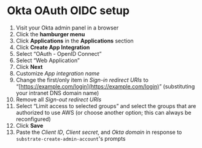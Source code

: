 # Okta OAuth OIDC setup

1. Visit your Okta admin panel in a browser
2. Click the **hamburger menu**
3. Click **Applications** in the **Applications** section
4. Click **Create App Integration**
5. Select &ldquo;OAuth - OpenID Connect&rdquo;
6. Select &ldquo;Web Application&rdquo;
7. Click **Next**
8. Customize _App integration name_
8. Change the first/only item in _Sign-in redirect URIs_ to &ldquo;[https://example.com/login](https://example.com/login)&rdquo; (substituting your intranet DNS domain name)
9. Remove all _Sign-out redirect URIs_
9. Select &ldquo;Limit access to selected groups&rdquo; and select the groups that are authorized to use AWS (or choose another option; this can always be reconfigured)
10. Click **Save**
11. Paste the _Client ID_, _Client secret_, and _Okta domain_ in response to `substrate-create-admin-account`'s prompts
